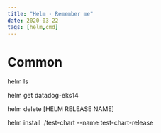 ```yaml
---
title: "Helm - Remember me"
date: 2020-03-22
tags: [helm,cmd]
---
```


# Common

helm ls  

helm get datadog-eks14  

helm delete [HELM RELEASE NAME] 

helm install ./test-chart --name test-chart-release  